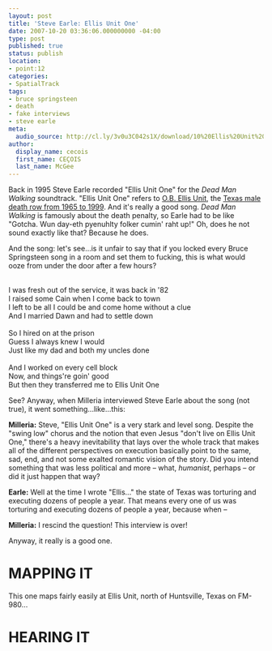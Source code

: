 ```yaml
---
layout: post
title: 'Steve Earle: Ellis Unit One'
date: 2007-10-20 03:36:06.000000000 -04:00
type: post
published: true
status: publish
location:
- point:12
categories:
- SpatialTrack
tags:
- bruce springsteen
- death
- fake interviews
- steve earle
meta:
  audio_source: http://cl.ly/3v0u3C042s1X/download/10%20Ellis%20Unit%20One.mp3
author:
  display_name: cecois
  first_name: CEÇOIS
  last_name: McGee
---
```


Back in 1995 Steve Earle recorded "Ellis Unit One" for the <em>Dead Man Walking</em> soundtrack. "Ellis Unit One" refers to <a href="https://en.wikipedia.org/wiki/Ellis_Unit">O.B. Ellis Unit</a>, the <a href="http://www.tdcj.state.tx.us/death_row/dr_facts.html">Texas male death row from 1965 to 1999</a>. And it's really a good song. <em>Dead Man Walking</em> is famously about the death penalty, so Earle had to be like "Gotcha. Wun day-eth pyenuhlty folker cumin' raht up!" Oh, does he not sound exactly like that? Because he does.

And the song: let's see...is it unfair to say that if you locked every Bruce Springsteen song in a room and set them to fucking, this is what would ooze from under the door after a few hours? 

<div class="lyrics"><br />
I was fresh out of the service, it was back in '82<br />
I raised some Cain when I come back to town<br />
I left to be all I could be and come home without a clue<br />
And I married Dawn and had to settle down<br />
<br />
So I hired on at the prison<br />
Guess I always knew I would<br />
Just like my dad and both my uncles done<br />
<br />
And I worked on every cell block<br />
Now, and things're goin' good<br />
But then they transferred me to Ellis Unit One<br />
</div>

See? Anyway, when Milleria interviewed Steve Earle about the song (not true), it went something...like...this:

<strong>Milleria:</strong> <span class="anno">Steve, "Ellis Unit One" is a very stark and level song. Despite the "swing low" chorus and the notion that even Jesus "don't live on Ellis Unit One," there's a heavy inevitability that lays over the whole track that makes all of the different perspectives on execution basically point to the same, sad, end, and not some exalted romantic vision of the story. Did you intend something that was less political and more – what, <em>humanist</em>, perhaps – or did it just happen that way?</span>

<strong>Earle:</strong> <span class="anno">Well at the time I wrote "Ellis..." the state of Texas was torturing and executing dozens of people a year. That means every one of us was torturing and executing dozens of people a year, because when –</span>

<strong>Milleria:</strong> <span class="anno">I rescind the question! This interview is over!</span>

Anyway, it really is a good one.

# MAPPING IT
This one maps fairly easily at Ellis Unit, north of Huntsville, Texas on FM-980...

# HEARING IT
<!-- <iframe src="https://embed.spotify.com/?uri=spotify%3Atrack%3A7LnTorRUIh2n8Rhgm6euMW" width="400" height="180" frameborder="0" allowtransparency="true"></iframe> -->
